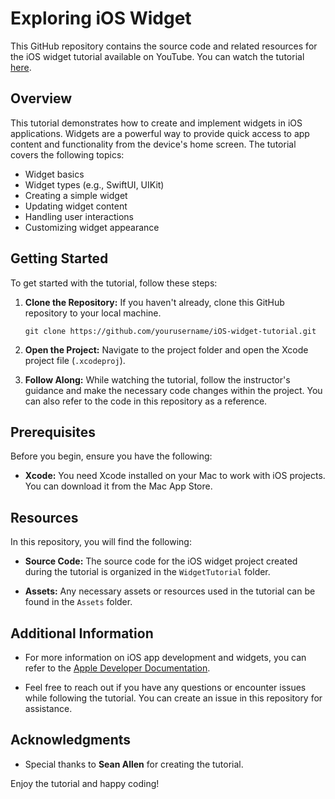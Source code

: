 # Exploring iOS Widget

This GitHub repository contains the source code and related resources for the iOS widget tutorial available on YouTube. You can watch the tutorial [here](https://www.youtube.com/watch?v=jucm6e9M6LA).

## Overview

This tutorial demonstrates how to create and implement widgets in iOS applications. 
Widgets are a powerful way to provide quick access to app content and functionality from the device's home screen. The tutorial covers the following topics:

- Widget basics
- Widget types (e.g., SwiftUI, UIKit)
- Creating a simple widget
- Updating widget content
- Handling user interactions
- Customizing widget appearance

## Getting Started

To get started with the tutorial, follow these steps:

1. **Clone the Repository:** If you haven't already, clone this GitHub repository to your local machine.

   ```shell
   git clone https://github.com/yourusername/iOS-widget-tutorial.git
   ```

2. **Open the Project:** Navigate to the project folder and open the Xcode project file (`.xcodeproj`).

3. **Follow Along:** While watching the tutorial, follow the instructor's guidance and make the necessary code changes within the project. You can also refer to the code in this repository as a reference.

## Prerequisites

Before you begin, ensure you have the following:

- **Xcode:** You need Xcode installed on your Mac to work with iOS projects. You can download it from the Mac App Store.

## Resources

In this repository, you will find the following:

- **Source Code:** The source code for the iOS widget project created during the tutorial is organized in the `WidgetTutorial` folder.

- **Assets:** Any necessary assets or resources used in the tutorial can be found in the `Assets` folder.

## Additional Information

- For more information on iOS app development and widgets, you can refer to the [Apple Developer Documentation](https://developer.apple.com/documentation/).

- Feel free to reach out if you have any questions or encounter issues while following the tutorial. You can create an issue in this repository for assistance.

## Acknowledgments

- Special thanks to **Sean Allen** for creating the tutorial.

Enjoy the tutorial and happy coding!
